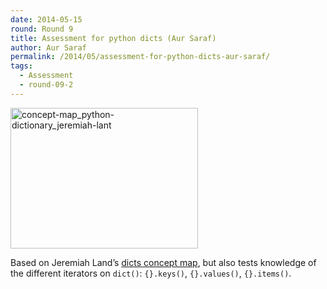 ```yaml
---
date: 2014-05-15
round: Round 9
title: Assessment for python dicts (Aur Saraf)
author: Aur Saraf
permalink: /2014/05/assessment-for-python-dicts-aur-saraf/
tags:
  - Assessment
  - round-09-2
---
```

[<img src="/software-carpentry-training-website/uploads/2014/04/concept-map_python-dictionary_jeremiah-lant-300x225.jpg" alt="concept-map_python-dictionary_jeremiah-lant" width="300" height="225" class="alignnone size-medium wp-image-6864" />][1]

Based on Jeremiah Land&#8217;s [dicts concept map][2], but also tests knowledge of the different iterators on `dict()`: `{}.keys()`, `{}.values()`, `{}.items()`.

 [1]: /software-carpentry-training-website/uploads/2014/04/concept-map_python-dictionary_jeremiah-lant.jpg
 [2]: http://teaching.software-carpentry.org/2014/04/30/concept-map-for-python-dictionaries/

